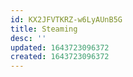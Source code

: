 ```yaml
---
id: KX2JFVTKRZ-w6LyAUnB5G
title: Steaming
desc: ''
updated: 1643723096372
created: 1643723096372
---
```


